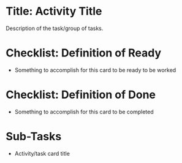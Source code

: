 # Title: Activity Title

Description of the task/group of tasks.

# Checklist: Definition of Ready

- Something to accomplish for this card to be ready to be worked

# Checklist: Definition of Done

- Something to accomplish for this card to be completed

# Sub-Tasks

- Activity/task card title
